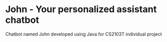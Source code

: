 # John - Your personalized assistant chatbot

Chatbot named John developed using Java for CS2103T individual project